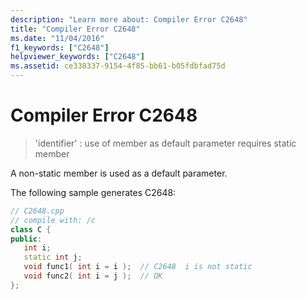 ```yaml
---
description: "Learn more about: Compiler Error C2648"
title: "Compiler Error C2648"
ms.date: "11/04/2016"
f1_keywords: ["C2648"]
helpviewer_keywords: ["C2648"]
ms.assetid: ce338337-9154-4f85-bb61-b05fdbfad75d
---
```

# Compiler Error C2648

> 'identifier' : use of member as default parameter requires static member

A non-static member is used as a default parameter.

The following sample generates C2648:

```cpp
// C2648.cpp
// compile with: /c
class C {
public:
   int i;
   static int j;
   void func1( int i = i );  // C2648  i is not static
   void func2( int i = j );  // OK
};
```
